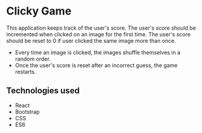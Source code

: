 # Clicky Game
This application keeps track of the user's score. The user's score should be incremented when clicked on an image for the first time. The user's score should be reset to 0 if user clicked the same image more than once.

- Every time an image is clicked, the images shuffle themselves in a random order.
- Once the user's score is reset after an incorrect guess, the game restarts.

## Technologies used
- React
- Bootstrap
- CSS
- ES6

